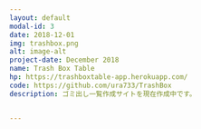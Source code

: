 ```yaml
---
layout: default
modal-id: 3
date: 2018-12-01
img: trashbox.png
alt: image-alt
project-date: December 2018
name: Trash Box Table
hp: https://trashboxtable-app.herokuapp.com/
code: https://github.com/ura733/TrashBox
description: ゴミ出し一覧作成サイトを現在作成中です。


---
```

